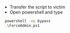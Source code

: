-   Transfer the script to victim
-   Open powershell and type

   ```bash
    powershell -ep bypass
    .\ForceAdmin.ps1

